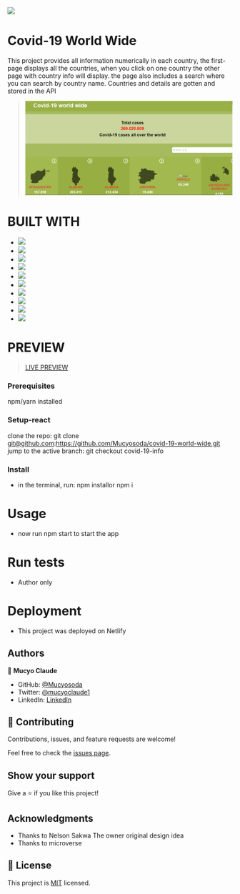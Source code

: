 ![](https://img.shields.io/badge/Microverse-blueviolet)

# Covid-19 World Wide

This project provides all information numerically in each country, the first-page displays all the countries, when you click on one country the other page with country info will display. the page also includes a search where you can search by country name.
Countries and details are gotten and stored in the API
> ![screenshot](./appscreenshoot.PNG)


# BUILT WITH

- ![](https://img.shields.io/badge/React-blue)
- ![](https://img.shields.io/badge/Redux-green)
- ![](https://img.shields.io/badge/Github-blueviolet)
- ![](https://img.shields.io/badge/Javascript-blue)
- ![](https://img.shields.io/badge/HTML-purple)
- ![](https://img.shields.io/badge/CSS-blue)
- ![](https://img.shields.io/badge/WEBPACK-violet)
- ![](https://img.shields.io/badge/Barbel-violet)
- ![](https://img.shields.io/badge/API-violet)
- ![](https://img.shields.io/badge/JSON-violet)


# PREVIEW
> [LIVE PREVIEW](https://heuristic-shockley-42cedb.netlify.app)

### Prerequisites
npm/yarn installed

### Setup-react
clone the repo: git clone git@github.com:https://github.com/Mucyosoda/covid-19-world-wide.git
jump to the active branch: git checkout covid-19-info


### Install
- in the terminal, run: npm installor npm i
# Usage
- now run npm start to start the app
# Run tests
- Author only
# Deployment
- This project was deployed on Netlify 

## Authors

👤 **Mucyo Claude**
- GitHub: [@Mucyosoda](https://github.com/Mucyosoda)
- Twitter: [@mucyoclaude1](https://twitter.com/Mucyoclaude1)
- LinkedIn: [LinkedIn](https://www.linkedin.com/in/claudemucyo)

## 🤝 Contributing

Contributions, issues, and feature requests are welcome!

Feel free to check the [issues page](../../issues/).
## Show your support
Give a ⭐️ if you like this project!

## Acknowledgments

- Thanks to Nelson Sakwa The owner original design idea 
- Thanks to microverse


## 📝 License

This project is [MIT](./LICENSE.md) licensed.
